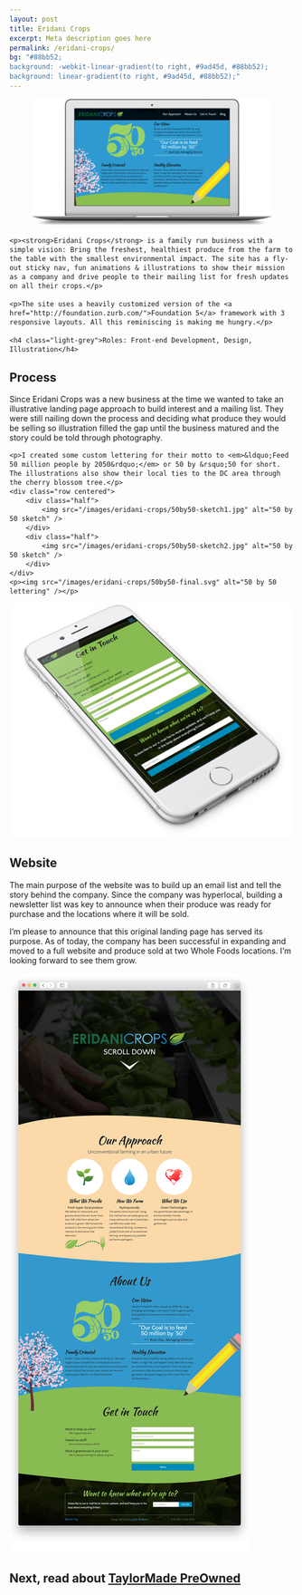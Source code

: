 ```yaml
---
layout: post
title: Eridani Crops
excerpt: Meta description goes here
permalink: /eridani-crops/
bg: "#88bb52;
background: -webkit-linear-gradient(to right, #9ad45d, #88bb52);
background: linear-gradient(to right, #9ad45d, #88bb52);"
---
```

<section>
    <figure class="overlap">
        <img src="/images/eridani-crops/website.png" alt="Web101" />
    </figure>
    
    <p><strong>Eridani Crops</strong> is a family run business with a simple vision: Bring the freshest, healthiest produce from the farm to the table with the smallest environmental impact. The site has a fly-out sticky nav, fun animations & illustrations to show their mission as a company and drive people to their mailing list for fresh updates on all their crops.</p>
    
    <p>The site uses a heavily customized version of the <a href="http://foundation.zurb.com/">Foundation 5</a> framework with 3 responsive layouts. All this reminiscing is making me hungry.</p>
    
    <h4 class="light-grey">Roles: Front-end Development, Design, Illustration</h4>
</section>
<section>
    <h2>Process</h2>
    <p>Since Eridani Crops was a new business at the time we wanted to take an illustrative landing page approach to build interest and a mailing list. They were still nailing down the process and deciding what produce they would be selling so illustration filled the gap until the business matured and the story could be told through photography.</p>
    
    <p>I created some custom lettering for their motto to <em>&ldquo;Feed 50 million people by 2050&rdquo;</em> or 50 by &rsquo;50 for short. The illustrations also show their local ties to the DC area through the cherry blossom tree.</p>
    <div class="row centered">
        <div class="half">
            <img src="/images/eridani-crops/50by50-sketch1.jpg" alt="50 by 50 sketch" />
        </div>
        <div class="half">
            <img src="/images/eridani-crops/50by50-sketch2.jpg" alt="50 by 50 sketch" />
        </div>
    </div>
    <p><img src="/images/eridani-crops/50by50-final.svg" alt="50 by 50 lettering" /></p>
</section>
<section>
    <div class="row centered">
        <div class="half">
            <img src="/images/eridani-crops/website-mobile.png" alt="50 by 50 sketch" />
        </div>
        <div class="half">
            <h2>Website</h2>
            <p>The main purpose of the website was to build up an email list and tell the story behind the company. Since the company was hyperlocal, building a newsletter list was key to announce when their produce was ready for purchase and the locations where it will be sold.</p>
            <p>I&rsquo;m please to announce that this original landing page has served its purpose. As of today, the company has been successful in expanding and moved to a full website and produce sold at two Whole Foods locations. I&rsquo;m looking forward to see them grow.</p>
        </div>
    </div>
    <p><img src="/images/eridani-crops/eridani-browser.png" alt="Eridani Crops Launch Page" /></p>
</section>
<section class="next" onclick="location.href='/taylormade-preowned/';">
    <h2>Next, read about <a href="/taylormade-preowned/">TaylorMade&nbsp;PreOwned</a></h2>
</section>